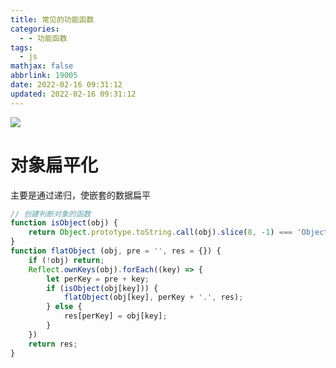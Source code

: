 ```yaml
---
title: 常见的功能函数
categories:
  - - 功能函数
tags:
  - js
mathjax: false
abbrlink: 19005
date: 2022-02-16 09:31:12
updated: 2022-02-16 09:31:12
---
```


![](/gallery/js-2022-2-16.jpeg)

<!-- more -->

# 对象扁平化

主要是通过递归，使嵌套的数据扁平

```js
// 创建判断对象的函数
function isObject(obj) {
    return Object.prototype.toString.call(obj).slice(8, -1) === 'Object'
}
function flatObject (obj, pre = '', res = {}) {
    if (!obj) return;
    Reflect.ownKeys(obj).forEach((key) => {
        let perKey = pre + key;
        if (isObject(obj[key])) {
            flatObject(obj[key], perKey + '.', res);
        } else {
            res[perKey] = obj[key];
        }
    })  
    return res;
}
```


